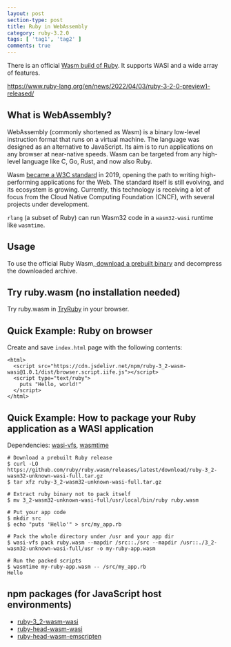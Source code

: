 ```yaml
---
layout: post
section-type: post
title: Ruby in WebAssembly
category: ruby-3.2.0
tags: [ 'tag1', 'tag2' ]
comments: true
---
```


There is an official [Wasm build of Ruby](https://github.com/ruby/ruby.wasm/). It supports WASI and a wide array of features.

https://www.ruby-lang.org/en/news/2022/04/03/ruby-3-2-0-preview1-released/

## What is WebAssembly?

WebAssembly (commonly shortened as Wasm) is a binary low-level instruction format that runs on a virtual machine. The language was designed as an alternative to JavaScript. Its aim is to run applications on any browser at near-native speeds. Wasm can be targeted from any high-level language like C, Go, Rust, and now also Ruby.

Wasm [became a W3C standard](https://www.w3.org/2019/12/pressrelease-wasm-rec.html.en) in 2019, opening the path to writing high-performing applications for the Web. The standard itself is still evolving, and its ecosystem is growing. Currently, this technology is receiving a lot of focus from the Cloud Native Computing Foundation (CNCF), with several projects under development.

`rlang` (a subset of Ruby) can run Wasm32 code in a `wasm32-wasi` runtime like `wasmtime`.

## Usage

To use the official Ruby Wasm,[ download a prebuilt binary](https://github.com/ruby/ruby.wasm/releases) and decompress the downloaded archive.

## Try ruby.wasm (no installation needed)

Try ruby.wasm in [TryRuby](https://try.ruby-lang.org/playground/#code=puts+RUBY_DESCRIPTION&engine=cruby-3.2.0dev) in your browser.

## Quick Example: Ruby on browser

Create and save `index.html` page with the following contents:

```
<html>
  <script src="https://cdn.jsdelivr.net/npm/ruby-3_2-wasm-wasi@1.0.1/dist/browser.script.iife.js"></script>
  <script type="text/ruby">
    puts "Hello, world!"
  </script>
</html>
```

## Quick Example: How to package your Ruby application as a WASI application

Dependencies: [wasi-vfs](https://github.com/kateinoigakukun/wasi-vfs), [wasmtime](https://github.com/bytecodealliance/wasmtime)

```
# Download a prebuilt Ruby release
$ curl -LO https://github.com/ruby/ruby.wasm/releases/latest/download/ruby-3_2-wasm32-unknown-wasi-full.tar.gz
$ tar xfz ruby-3_2-wasm32-unknown-wasi-full.tar.gz

# Extract ruby binary not to pack itself
$ mv 3_2-wasm32-unknown-wasi-full/usr/local/bin/ruby ruby.wasm

# Put your app code
$ mkdir src
$ echo "puts 'Hello'" > src/my_app.rb

# Pack the whole directory under /usr and your app dir
$ wasi-vfs pack ruby.wasm --mapdir /src::./src --mapdir /usr::./3_2-wasm32-unknown-wasi-full/usr -o my-ruby-app.wasm

# Run the packed scripts
$ wasmtime my-ruby-app.wasm -- /src/my_app.rb
Hello
```

## npm packages (for JavaScript host environments)

  * [ruby-3_2-wasm-wasi](https://github.com/ruby/ruby.wasm/blob/main/packages/npm-packages/ruby-3_2-wasm-wasi)
  * [ruby-head-wasm-wasi](https://github.com/ruby/ruby.wasm/blob/main/packages/npm-packages/ruby-head-wasm-wasi)
  * [ruby-head-wasm-emscripten](https://github.com/ruby/ruby.wasm/blob/main/packages/npm-packages/ruby-head-wasm-emscripten)

